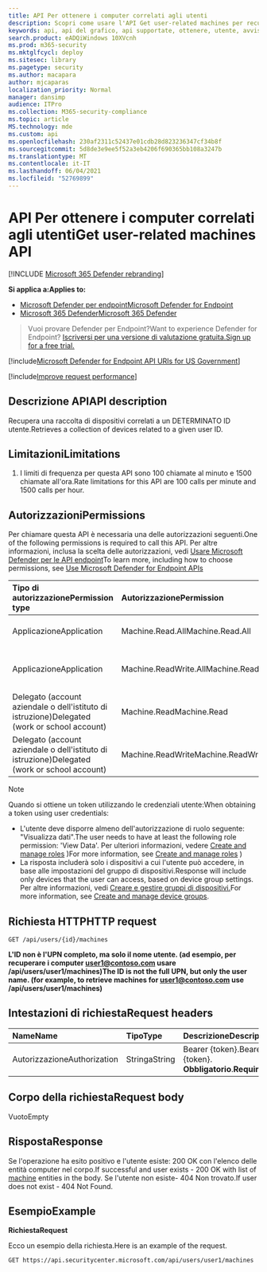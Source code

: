 ```yaml
---
title: API Per ottenere i computer correlati agli utenti
description: Scopri come usare l'API Get user-related machines per recuperare una raccolta di dispositivi correlati a un ID utente in Microsoft Defender for Endpoint.
keywords: api, api del grafico, api supportate, ottenere, utente, avvisi correlati all'utente
search.product: eADQiWindows 10XVcnh
ms.prod: m365-security
ms.mktglfcycl: deploy
ms.sitesec: library
ms.pagetype: security
ms.author: macapara
author: mjcaparas
localization_priority: Normal
manager: dansimp
audience: ITPro
ms.collection: M365-security-compliance
ms.topic: article
MS.technology: mde
ms.custom: api
ms.openlocfilehash: 230af2311c52437e01cdb28d823236347cf34b8f
ms.sourcegitcommit: 5d8de3e9ee5f52a3eb4206f690365bb108a3247b
ms.translationtype: MT
ms.contentlocale: it-IT
ms.lasthandoff: 06/04/2021
ms.locfileid: "52769899"
---
```

# <a name="get-user-related-machines-api"></a><span data-ttu-id="fca48-104">API Per ottenere i computer correlati agli utenti</span><span class="sxs-lookup"><span data-stu-id="fca48-104">Get user-related machines API</span></span>

[!INCLUDE [Microsoft 365 Defender rebranding](../../includes/microsoft-defender.md)]

<span data-ttu-id="fca48-105">**Si applica a:**</span><span class="sxs-lookup"><span data-stu-id="fca48-105">**Applies to:**</span></span>
- [<span data-ttu-id="fca48-106">Microsoft Defender per endpoint</span><span class="sxs-lookup"><span data-stu-id="fca48-106">Microsoft Defender for Endpoint</span></span>](https://go.microsoft.com/fwlink/p/?linkid=2154037)
- [<span data-ttu-id="fca48-107">Microsoft 365 Defender</span><span class="sxs-lookup"><span data-stu-id="fca48-107">Microsoft 365 Defender</span></span>](https://go.microsoft.com/fwlink/?linkid=2118804)

> <span data-ttu-id="fca48-108">Vuoi provare Defender per Endpoint?</span><span class="sxs-lookup"><span data-stu-id="fca48-108">Want to experience Defender for Endpoint?</span></span> [<span data-ttu-id="fca48-109">Iscriversi per una versione di valutazione gratuita.</span><span class="sxs-lookup"><span data-stu-id="fca48-109">Sign up for a free trial.</span></span>](https://www.microsoft.com/microsoft-365/windows/microsoft-defender-atp?ocid=docs-wdatp-exposedapis-abovefoldlink) 


[!include[Microsoft Defender for Endpoint API URIs for US Government](../../includes/microsoft-defender-api-usgov.md)]

[!include[Improve request performance](../../includes/improve-request-performance.md)]

## <a name="api-description"></a><span data-ttu-id="fca48-110">Descrizione API</span><span class="sxs-lookup"><span data-stu-id="fca48-110">API description</span></span>
<span data-ttu-id="fca48-111">Recupera una raccolta di dispositivi correlati a un DETERMINATO ID utente.</span><span class="sxs-lookup"><span data-stu-id="fca48-111">Retrieves a collection of devices related to a given user ID.</span></span>


## <a name="limitations"></a><span data-ttu-id="fca48-112">Limitazioni</span><span class="sxs-lookup"><span data-stu-id="fca48-112">Limitations</span></span>
1. <span data-ttu-id="fca48-113">I limiti di frequenza per questa API sono 100 chiamate al minuto e 1500 chiamate all'ora.</span><span class="sxs-lookup"><span data-stu-id="fca48-113">Rate limitations for this API are 100 calls per minute and 1500 calls per hour.</span></span>


## <a name="permissions"></a><span data-ttu-id="fca48-114">Autorizzazioni</span><span class="sxs-lookup"><span data-stu-id="fca48-114">Permissions</span></span>
<span data-ttu-id="fca48-115">Per chiamare questa API è necessaria una delle autorizzazioni seguenti.</span><span class="sxs-lookup"><span data-stu-id="fca48-115">One of the following permissions is required to call this API.</span></span> <span data-ttu-id="fca48-116">Per altre informazioni, inclusa la scelta delle autorizzazioni, vedi [Usare Microsoft Defender per le API endpoint](apis-intro.md)</span><span class="sxs-lookup"><span data-stu-id="fca48-116">To learn more, including how to choose permissions, see [Use Microsoft Defender for Endpoint APIs](apis-intro.md)</span></span>

<span data-ttu-id="fca48-117">Tipo di autorizzazione</span><span class="sxs-lookup"><span data-stu-id="fca48-117">Permission type</span></span> |   <span data-ttu-id="fca48-118">Autorizzazione</span><span class="sxs-lookup"><span data-stu-id="fca48-118">Permission</span></span>  |   <span data-ttu-id="fca48-119">Nome visualizzato autorizzazione</span><span class="sxs-lookup"><span data-stu-id="fca48-119">Permission display name</span></span>
:---|:---|:---
<span data-ttu-id="fca48-120">Applicazione</span><span class="sxs-lookup"><span data-stu-id="fca48-120">Application</span></span> |   <span data-ttu-id="fca48-121">Machine.Read.All</span><span class="sxs-lookup"><span data-stu-id="fca48-121">Machine.Read.All</span></span> |  <span data-ttu-id="fca48-122">"Leggi tutti i profili computer"</span><span class="sxs-lookup"><span data-stu-id="fca48-122">'Read all machine profiles'</span></span>
<span data-ttu-id="fca48-123">Applicazione</span><span class="sxs-lookup"><span data-stu-id="fca48-123">Application</span></span> |   <span data-ttu-id="fca48-124">Machine.ReadWrite.All</span><span class="sxs-lookup"><span data-stu-id="fca48-124">Machine.ReadWrite.All</span></span> | <span data-ttu-id="fca48-125">"Leggere e scrivere tutte le informazioni sul computer"</span><span class="sxs-lookup"><span data-stu-id="fca48-125">'Read and write all machine information'</span></span>
<span data-ttu-id="fca48-126">Delegato (account aziendale o dell'istituto di istruzione)</span><span class="sxs-lookup"><span data-stu-id="fca48-126">Delegated (work or school account)</span></span> | <span data-ttu-id="fca48-127">Machine.Read</span><span class="sxs-lookup"><span data-stu-id="fca48-127">Machine.Read</span></span> | <span data-ttu-id="fca48-128">"Leggere le informazioni sul computer"</span><span class="sxs-lookup"><span data-stu-id="fca48-128">'Read machine information'</span></span>
<span data-ttu-id="fca48-129">Delegato (account aziendale o dell'istituto di istruzione)</span><span class="sxs-lookup"><span data-stu-id="fca48-129">Delegated (work or school account)</span></span> | <span data-ttu-id="fca48-130">Machine.ReadWrite</span><span class="sxs-lookup"><span data-stu-id="fca48-130">Machine.ReadWrite</span></span> | <span data-ttu-id="fca48-131">"Leggere e scrivere informazioni sul computer"</span><span class="sxs-lookup"><span data-stu-id="fca48-131">'Read and write machine information'</span></span>

>[!Note]
> <span data-ttu-id="fca48-132">Quando si ottiene un token utilizzando le credenziali utente:</span><span class="sxs-lookup"><span data-stu-id="fca48-132">When obtaining a token using user credentials:</span></span>
>- <span data-ttu-id="fca48-133">L'utente deve disporre almeno dell'autorizzazione di ruolo seguente: "Visualizza dati".</span><span class="sxs-lookup"><span data-stu-id="fca48-133">The user needs to have at least the following role permission: 'View Data'.</span></span> <span data-ttu-id="fca48-134">Per ulteriori informazioni, vedere [Create and manage roles](user-roles.md) )</span><span class="sxs-lookup"><span data-stu-id="fca48-134">For more information, see [Create and manage roles](user-roles.md) )</span></span>
>- <span data-ttu-id="fca48-135">La risposta includerà solo i dispositivi a cui l'utente può accedere, in base alle impostazioni del gruppo di dispositivi.</span><span class="sxs-lookup"><span data-stu-id="fca48-135">Response will include only devices that the user can access, based on device group settings.</span></span> <span data-ttu-id="fca48-136">Per altre informazioni, vedi [Creare e gestire gruppi di dispositivi.](machine-groups.md)</span><span class="sxs-lookup"><span data-stu-id="fca48-136">For more information, see [Create and manage device groups](machine-groups.md).</span></span>

## <a name="http-request"></a><span data-ttu-id="fca48-137">Richiesta HTTP</span><span class="sxs-lookup"><span data-stu-id="fca48-137">HTTP request</span></span>
```
GET /api/users/{id}/machines
```

<span data-ttu-id="fca48-138">**L'ID non è l'UPN completo, ma solo il nome utente. (ad esempio, per recuperare i computer user1@contoso.com usare /api/users/user1/machines)**</span><span class="sxs-lookup"><span data-stu-id="fca48-138">**The ID is not the full UPN, but only the user name. (for example, to retrieve machines for user1@contoso.com use /api/users/user1/machines)**</span></span>


## <a name="request-headers"></a><span data-ttu-id="fca48-139">Intestazioni di richiesta</span><span class="sxs-lookup"><span data-stu-id="fca48-139">Request headers</span></span>

<span data-ttu-id="fca48-140">Name</span><span class="sxs-lookup"><span data-stu-id="fca48-140">Name</span></span> | <span data-ttu-id="fca48-141">Tipo</span><span class="sxs-lookup"><span data-stu-id="fca48-141">Type</span></span> | <span data-ttu-id="fca48-142">Descrizione</span><span class="sxs-lookup"><span data-stu-id="fca48-142">Description</span></span>
:---|:---|:---
<span data-ttu-id="fca48-143">Autorizzazione</span><span class="sxs-lookup"><span data-stu-id="fca48-143">Authorization</span></span> | <span data-ttu-id="fca48-144">Stringa</span><span class="sxs-lookup"><span data-stu-id="fca48-144">String</span></span> | <span data-ttu-id="fca48-145">Bearer {token}.</span><span class="sxs-lookup"><span data-stu-id="fca48-145">Bearer {token}.</span></span> <span data-ttu-id="fca48-146">**Obbligatorio**.</span><span class="sxs-lookup"><span data-stu-id="fca48-146">**Required**.</span></span>


## <a name="request-body"></a><span data-ttu-id="fca48-147">Corpo della richiesta</span><span class="sxs-lookup"><span data-stu-id="fca48-147">Request body</span></span>
<span data-ttu-id="fca48-148">Vuoto</span><span class="sxs-lookup"><span data-stu-id="fca48-148">Empty</span></span>

## <a name="response"></a><span data-ttu-id="fca48-149">Risposta</span><span class="sxs-lookup"><span data-stu-id="fca48-149">Response</span></span>
<span data-ttu-id="fca48-150">Se l'operazione ha esito positivo e [](machine.md) l'utente esiste: 200 OK con l'elenco delle entità computer nel corpo.</span><span class="sxs-lookup"><span data-stu-id="fca48-150">If successful and user exists - 200 OK with list of [machine](machine.md) entities in the body.</span></span> <span data-ttu-id="fca48-151">Se l'utente non esiste- 404 Non trovato.</span><span class="sxs-lookup"><span data-stu-id="fca48-151">If user does not exist - 404 Not Found.</span></span>


## <a name="example"></a><span data-ttu-id="fca48-152">Esempio</span><span class="sxs-lookup"><span data-stu-id="fca48-152">Example</span></span>

<span data-ttu-id="fca48-153">**Richiesta**</span><span class="sxs-lookup"><span data-stu-id="fca48-153">**Request**</span></span>

<span data-ttu-id="fca48-154">Ecco un esempio della richiesta.</span><span class="sxs-lookup"><span data-stu-id="fca48-154">Here is an example of the request.</span></span>

```http
GET https://api.securitycenter.microsoft.com/api/users/user1/machines
```
